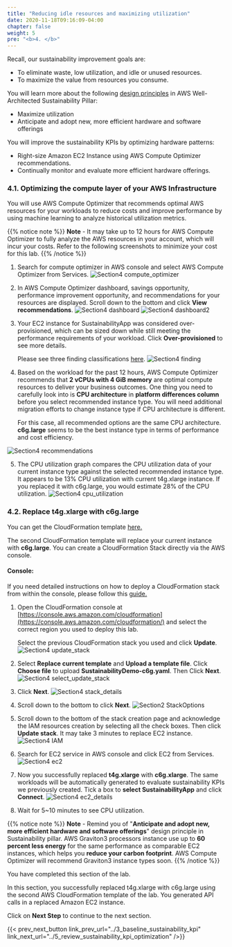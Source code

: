 ```yaml
---
title: "Reducing idle resources and maximizing utilization"
date: 2020-11-18T09:16:09-04:00
chapter: false
weight: 5
pre: "<b>4. </b>"
---
```


Recall, our sustainability improvement goals are:
- To eliminate waste, low utilization, and idle or unused resources.
- To maximize the value from resources you consume.

You will learn more about the following [design principles](https://docs.aws.amazon.com/wellarchitected/latest/sustainability-pillar/design-principles-for-sustainability-in-the-cloud.html) in AWS Well-Architected Sustainability Pillar:
* Maximize utilization
* Anticipate and adopt new, more efficient hardware and software offerings

You will improve the sustainability KPIs by optimizing hardware patterns:
* Right-size Amazon EC2 Instance using AWS Compute Optimizer recommendations.
* Continually monitor and evaluate more efficient hardware offerings.



### 4.1. Optimizing the compute layer of your AWS Infrastructure

You will use AWS Compute Optimizer that recommends optimal AWS resources for your workloads to reduce costs and improve performance by using machine learning to analyze historical utilization metrics. 

{{% notice note %}}
**Note** - It may take up to 12 hours for AWS Compute Optimizer to fully analyze the AWS resources in your account, which will incur your costs. Refer to the following screenshots to minimize your cost for this lab. 
{{% /notice %}}

1. Search for compute optimizer in AWS console and select AWS Compute Optimizer from Services.
![Section4 compute_optimizer](/Sustainability/200_optimize_ec2_using_cloudwatch_compute_optimizer/Images/section4/compute_optimizer.png)

2. In AWS Compute Optimizer dashboard, savings opportunity, performance improvement opportunity, and recommendations for your resources are displayed. Scroll down to the bottom and click **View recommendations**.
![Section4 dashboard](/Sustainability/200_optimize_ec2_using_cloudwatch_compute_optimizer/Images/section4/dashboard.png)
![Section4 dashboard2](/Sustainability/200_optimize_ec2_using_cloudwatch_compute_optimizer/Images/section4/dashboard2.png)

3. Your EC2 instance for SustainabilityApp was considered over-provisioned, which can be sized down while still meeting the performance requirements of your workload. Click **Over-provisioned** to see more details.

    Please see three finding classifications [here](https://docs.aws.amazon.com/compute-optimizer/latest/ug/view-ec2-recommendations.html#ec2-recommendations-findings).
![Section4 finding](/Sustainability/200_optimize_ec2_using_cloudwatch_compute_optimizer/Images/section4/finding.png)

4. Based on the workload for the past 12 hours, AWS Compute Optimizer recommends that **2 vCPUs with 4 GiB memory** are optimal compute resources to deliver your business outcomes. One thing you need to carefully look into is **CPU architecture** in **platform differences column** before you select recommended instance type. You will need additional migration efforts to change instance type if CPU architecture is different. 
    
    For this case, all recommended options are the same CPU architecture. **c6g.large** seems to be the best instance type in terms of performance and cost efficiency.

![Section4 recommendations](/Sustainability/200_optimize_ec2_using_cloudwatch_compute_optimizer/Images/section4/recommendations.png)

5. The CPU utilization graph compares the CPU utilization data of your current instance type against the selected recommended instance type. It appears to be 13% CPU utilization with current t4g.xlarge instance. If you replaced it with c6g.large, you would estimate 28% of the CPU utilization.
![Section4 cpu_utilization](/Sustainability/200_optimize_ec2_using_cloudwatch_compute_optimizer/Images/section4/cpu_utilization.png)

### 4.2. Replace **t4g.xlarge** with **c6g.large**

You can get the CloudFormation template [here.](/Sustainability/200_optimize_ec2_using_cloudwatch_compute_optimizer/Code/SustainabilityDemo-c6g.yaml "Section4 CFTemplate")

The second CloudFormation template will replace your current instance with **c6g.large**. You can create a CloudFormation Stack directly via the AWS console.

#### Console:

If you need detailed instructions on how to deploy a CloudFormation stack from within the console, please follow this [guide.](https://docs.aws.amazon.com/AWSCloudFormation/latest/UserGuide/cfn-console-create-stack.html)

1. Open the CloudFormation console at [https://console.aws.amazon.com/cloudformation](https://console.aws.amazon.com/cloudformation/) and select the correct region you used to deploy this lab.

    Select the previous CloudFormation stack you used and click **Update**.
![Section4 update_stack](/Sustainability/200_optimize_ec2_using_cloudwatch_compute_optimizer/Images/section4/update_stack.png)

2. Select **Replace current template** and **Upload a template file**. Click **Choose file** to upload **SustainabilityDemo-c6g.yaml**. Then Click **Next**.
![Section4 select_update_stack](/Sustainability/200_optimize_ec2_using_cloudwatch_compute_optimizer/Images/section4/select_update_stack.png)

3. Click **Next**.
![Section4 stack_details](/Sustainability/200_optimize_ec2_using_cloudwatch_compute_optimizer/Images/section4/stack_details.png)

4. Scroll down to the bottom to click **Next**.
![Section2 StackOptions](/Sustainability/200_optimize_ec2_using_cloudwatch_compute_optimizer/Images/section2/stackOptions.png)

5. Scroll down to the bottom of the stack creation page and acknowledge the IAM resources creation by selecting all the check boxes. Then click **Update stack**. It may take 3 minutes to replace EC2 instance.
![Section4 IAM](/Sustainability/200_optimize_ec2_using_cloudwatch_compute_optimizer/Images/section4/IAM.png)

6. Search for EC2 service in AWS console and click EC2 from Services.
![Section4 ec2](/Sustainability/200_optimize_ec2_using_cloudwatch_compute_optimizer/Images/section4/ec2.png)

7. Now you successfully replaced **t4g.xlarge** with **c6g.xlarge**. The same workloads will be automatically generated to evaluate sustainability KPIs we previously created. Tick a box to **select SustainabilityApp** and click **Connect**.
![Section4 ec2_details](/Sustainability/200_optimize_ec2_using_cloudwatch_compute_optimizer/Images/section4/ec2_details.png)

8. Wait for 5~10 minutes to see CPU utilization.

{{% notice note %}}
**Note** - Remind you of "**Anticipate and adopt new, more efficient hardware and software offerings**" design principle in Sustainability pillar. AWS Graviton3 processors instance use up to **60 percent less energy** for the same performance as comparable EC2 instances, which helps you **reduce your carbon footprint**. AWS Compute Optimizer will recommend Graviton3 instance types soon.
{{% /notice %}}


You have completed this section of the lab.
 
In this section, you successfully replaced t4g.xlarge with c6g.large using the second AWS CloudFormation template of the lab. You generated API calls in a replaced Amazon EC2 instance.

Click on **Next Step** to continue to the next section.

{{< prev_next_button link_prev_url="../3_baseline_sustainability_kpi" link_next_url="../5_review_sustainability_kpi_optimization" />}}
